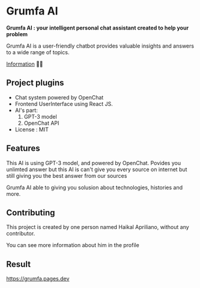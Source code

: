 # Grumfa AI

**Grumfa AI : your intelligent personal chat assistant created to help your problem**

Grumfa AI is a user-friendly chatbot provides valuable insights and answers to a wide range of topics.

[Information](https://twitter.com/haekairu27) 👶🤖

## Project plugins
- Chat system powered by OpenChat
- Frontend UserInterface using React JS.
- AI's part:
  1. GPT-3 model
  2. OpenChat API
- License : MIT

## Features
This AI is using GPT-3 model, and powered by OpenChat. Povides you unlimted answer but this AI is can't give you every source on internet but still giving you the best answer from our sources

Grumfa AI able to giving you solusion about technologies, histories and more.

## Contributing
This project is created by one person named Haikal Apriliano, without any contributor. 

You can see more information about him in the profile

## Result

https://grumfa.pages.dev
